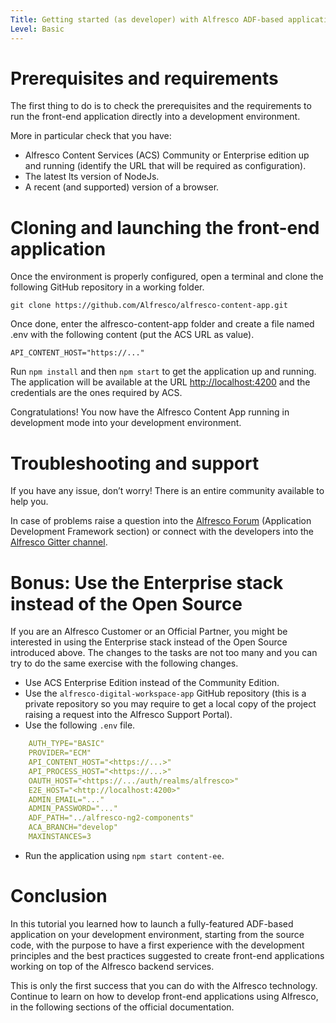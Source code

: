 ```yaml
---
Title: Getting started (as developer) with Alfresco ADF-based applications
Level: Basic
---
```


# Prerequisites and requirements

The first thing to do is to check the prerequisites and the requirements to run the front-end application directly into a development environment.

More in particular check that you have:

-   Alfresco Content Services (ACS) Community or Enterprise edition up and running (identify the URL that will be required as configuration).
-   The latest lts version of NodeJs.
-   A recent (and supported) version of a browser.

# Cloning and launching the front-end application

Once the environment is properly configured, open a terminal and clone the following GitHub repository in a working folder.

`git clone https://github.com/Alfresco/alfresco-content-app.git`

Once done, enter the alfresco-content-app folder and create a file named .env with the following content (put the ACS URL as value).

`API_CONTENT_HOST="https://..."`

Run `npm install` and then `npm start` to get the application up and running. The application will be available at the URL <http://localhost:4200> and the credentials are the ones required by ACS.

Congratulations! You now have the Alfresco Content App running in development mode into your development environment.

# Troubleshooting and support

If you have any issue, don’t worry! There is an entire community available to help you.

In case of problems raise a question into the [Alfresco Forum](https://hub.alfresco.com/ "https://hub.alfresco.com/") (Application Development Framework section) or connect with the developers into the [Alfresco Gitter channel](https://alfresco.atlassian.net/wiki/spaces/PM/overview "https://alfresco.atlassian.net/wiki/spaces/PM/overview").

# Bonus: Use the Enterprise stack instead of the Open Source

If you are an Alfresco Customer or an Official Partner, you might be interested in using the Enterprise stack instead of the Open Source introduced above. The changes to the tasks are not too many and you can try to do the same exercise with the following changes.

-   Use ACS Enterprise Edition instead of the Community Edition.
-   Use the `alfresco-digital-workspace-app` GitHub repository (this is a private repository so you may require to get a local copy of the project raising a request into the Alfresco Support Portal).
-   Use the following `.env` file.

```yaml
    AUTH_TYPE="BASIC"
    PROVIDER="ECM"
    API_CONTENT_HOST="<https://...>"
    API_PROCESS_HOST="<https://...>"
    OAUTH_HOST="<https://.../auth/realms/alfresco>"
    E2E_HOST="<http://localhost:4200>"
    ADMIN_EMAIL="..."
    ADMIN_PASSWORD="..."
    ADF_PATH="../alfresco-ng2-components"
    ACA_BRANCH="develop"
    MAXINSTANCES=3
```

-   Run the application using `npm start content-ee`.

# Conclusion

In this tutorial you learned how to launch a fully-featured ADF-based application on your development environment,
starting from the source code, with the purpose to have a first experience with the development principles and the best practices suggested to create front-end applications working on top of the Alfresco backend services. 

This is only the first success that you can do with the Alfresco technology.
Continue to learn on how to develop front-end applications using Alfresco, in the following sections of the official documentation.
